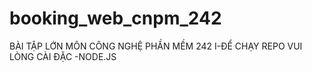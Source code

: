 # booking_web_cnpm_242
BÀI TẬP LỚN MÔN CÔNG NGHỆ PHẦN MỀM 242
I-ĐỂ CHẠY REPO VUI LÒNG CÀI ĐẶC 
-NODE.JS
